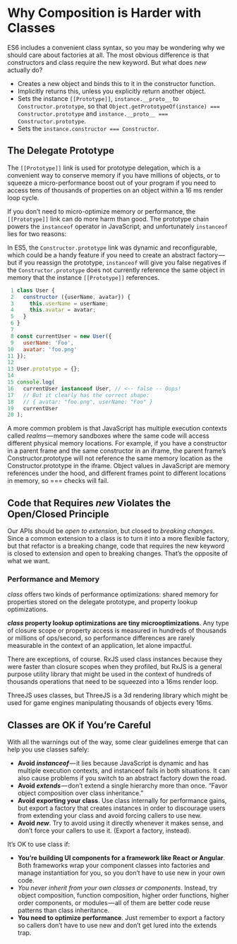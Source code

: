 # Why Composition is Harder with Classes

ES6 includes a convenient class syntax, so you may be wondering why we should care about factories at all. The most obvious difference is that constructors and class require the new keyword. But what does *new* actually do?

* Creates a new object and binds this to it in the constructor function.
* Implicitly returns this, unless you explicitly return another object.
* Sets the instance `[[Prototype]]`, `instance.__proto__` to `Constructor.prototype`, so that `Object.getPrototypeOf(instance) === Constructor.prototype` and `instance.__proto__ === Constructor.prototype`.
* Sets the `instance.constructor === Constructor`.

## The Delegate Prototype

The `[[Prototype]]` link is used for prototype delegation, which is a convenient way to conserve memory if you have millions of objects, or to squeeze a micro-performance boost out of your program if you need to access tens of thousands of properties on an object within a 16 ms render loop cycle.

If you don’t need to micro-optimize memory or performance, the `[[Prototype]]` link can do more harm than good. The prototype chain powers the `instanceof` operator in JavaScript, and unfortunately `instanceof` lies for two reasons:

In ES5, the `Constructor.prototype` link was dynamic and reconfigurable, which could be a handy feature if you need to create an abstract factory — but if you reassign the prototype, `instanceof` will give you false negatives if the `Constructor.prototype` does not currently reference the same object in memory that the instance `[[Prototype]]` references.

```js
 1 class User {
 2   constructor ({userName, avatar}) {
 3     this.userName = userName;
 4     this.avatar = avatar;
 5   }
 6 }
 7 
 8 const currentUser = new User({
 9   userName: 'Foo',
10   avatar: 'foo.png'
11 });
12 
13 User.prototype = {};
14 
15 console.log(
16   currentUser instanceof User, // <-- false -- Oops!
17   // But it clearly has the correct shape:
18   // { avatar: "foo.png", userName: "Foo" }
19   currentUser
20 );
```

A more common problem is that JavaScript has multiple execution contexts called *realms* — memory sandboxes where the same code will access different physical memory locations. For example, if you have a constructor in a parent frame and the same constructor in an iframe, the parent frame’s Constructor.prototype will not reference the same memory location as the Constructor.prototype in the iframe. Object values in JavaScript are memory references under the hood, and different frames point to different locations in memory, so === checks will fail.

## Code that Requires *new* Violates the Open/Closed Principle

Our APIs should be *open to extension*, but closed to *breaking changes*. Since a common extension to a class is to turn it into a more flexible factory, but that refactor is a breaking change, code that requires the new keyword is closed to extension and open to breaking changes. That’s the opposite of what we want.

### Performance and Memory

*class* offers two kinds of performance optimizations: shared memory for properties stored on the delegate prototype, and property lookup optimizations.

***class* property lookup optimizations are tiny microoptimizations**. Any type of closure scope or property access is measured in hundreds of thousands or millions of ops/second, so performance differences are rarely measurable in the context of an application, let alone impactful.

There are exceptions, of course. RxJS used class instances because they were faster than closure scopes when they profiled, but RxJS is a general purpose utility library that might be used in the context of hundreds of thousands operations that need to be squeezed into a 16ms render loop.

ThreeJS uses classes, but ThreeJS is a 3d rendering library which might be used for game engines manipulating thousands of objects every 16ms.

## Classes are OK if You’re Careful

With all the warnings out of the way, some clear guidelines emerge that can help you use classes safely:

* **Avoid *instanceof*** — it lies because JavaScript is dynamic and has multiple execution contexts, and instanceof fails in both situations. It can also cause problems if you switch to an abstract factory down the road.
* **Avoid *extends*** — don’t extend a single hierarchy more than once. “Favor object composition over class inheritance.”
* **Avoid exporting your class**. Use class internally for performance gains, but export a factory that creates instances in order to discourage users from extending your class and avoid forcing callers to use new.
* **Avoid *new***. Try to avoid using it directly whenever it makes sense, and don’t force your callers to use it. (Export a factory, instead).


It’s OK to use class if:
* **You’re building UI components for a framework like React or Angular**. Both frameworks wrap your component classes into factories and manage instantiation for you, so you don’t have to use new in your own code.
* *You never inherit from your own classes or components*. Instead, try object composition, function composition, higher order functions, higher order components, or modules — all of them are better code reuse patterns than class inheritance.
* **You need to optimize performance**. Just remember to export a factory so callers don’t have to use new and don’t get lured into the extends trap.